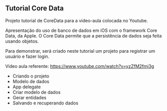## Tutorial Core Data

Projeto tutorial de CoreData para a video-aula colocada no Youtube.

Apresentação do uso de banco de dados em iOS com o framework Core Data, da Apple. O Core Data permite que a persistência de dados seja feita usando objetos.

Para demonstrar, será criado neste tutorial um projeto para registrar um usuário e fazer login.

Video aula referente: https://www.youtube.com/watch?v=yzZfM2fmj3g

- Criando o projeto
- Modelo de dados
- App delegate
- Criar modelo de dados
- Gerar entidades
- Salvando e recuperando dados
